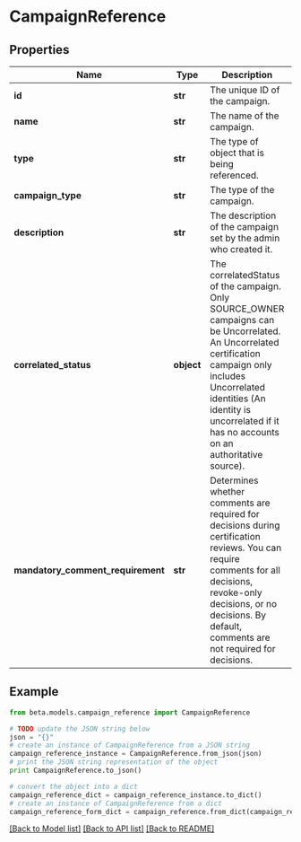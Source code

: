 # CampaignReference


## Properties
Name | Type | Description | Notes
------------ | ------------- | ------------- | -------------
**id** | **str** | The unique ID of the campaign. | 
**name** | **str** | The name of the campaign. | 
**type** | **str** | The type of object that is being referenced. | 
**campaign_type** | **str** | The type of the campaign. | 
**description** | **str** | The description of the campaign set by the admin who created it. | 
**correlated_status** | **object** | The correlatedStatus of the campaign. Only SOURCE_OWNER campaigns can be Uncorrelated. An Uncorrelated certification campaign only includes Uncorrelated identities (An identity is uncorrelated if it has no accounts on an authoritative source). | 
**mandatory_comment_requirement** | **str** | Determines whether comments are required for decisions during certification reviews. You can require comments for all decisions, revoke-only decisions, or no decisions. By default, comments are not required for decisions. | 

## Example

```python
from beta.models.campaign_reference import CampaignReference

# TODO update the JSON string below
json = "{}"
# create an instance of CampaignReference from a JSON string
campaign_reference_instance = CampaignReference.from_json(json)
# print the JSON string representation of the object
print CampaignReference.to_json()

# convert the object into a dict
campaign_reference_dict = campaign_reference_instance.to_dict()
# create an instance of CampaignReference from a dict
campaign_reference_form_dict = campaign_reference.from_dict(campaign_reference_dict)
```
[[Back to Model list]](../README.md#documentation-for-models) [[Back to API list]](../README.md#documentation-for-api-endpoints) [[Back to README]](../README.md)


